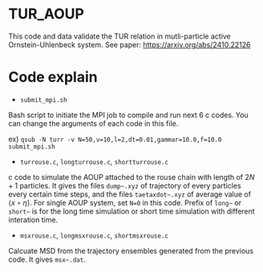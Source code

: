 # TUR_AOUP

This code and data validate the TUR relation in mutli-particle active Ornstein-Uhlenbeck system.
See paper: https://arxiv.org/abs/2410.22126

# Code explain
- `submit_mpi.sh`

Bash script to initiate the MPI job to compile and run next 6 c codes. You can change the arguments of each code in this file.

ex) `qsub -N turr -v N=50,v=10,l=2,dt=0.01,gammar=10.0,f=10.0 submit_mpi.sh`

- `turrouse.c`, `longturrouse.c`, `shortturrouse.c`

c code to simulate the AOUP attached to the rouse chain with length of $2N+1$ particles. 
It gives the files `dump~.xyz` of trajectory of every particles every certain time steps,
and the files `taetaxdot~.xyz` of average value of $\langle x\circ \dot \eta \rangle$.
For single AOUP system, set `N=0` in this code. 
Prefix of `long~` or `short~` is for the long time simulation or short time simulation with different interation time.

- `msxrouse.c`, `longmsxrouse.c`, `shortmsxrouse.c`

Calcuate MSD from the trajectory ensembles generated from the previous code. 
It gives `msx~.dat`.


